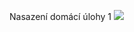 Nasazení domácí úlohy 1
<a href="https://portal.azure.com/#create/Microsoft.Template/uri/https%3A%2F%2Fraw.githubusercontent.com%2Fsimonbenes%2FAzureAcademy%2Fmaster%2FDU1%2Fdeploy.json" target="_blank">
    <img src="http://azuredeploy.net/deploybutton.png"/>
</a>
